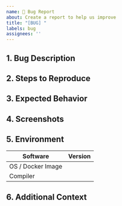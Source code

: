 ```yaml
---
name: 🐛 Bug Report
about: Create a report to help us improve
title: "[BUG] "
labels: bug
assignees: ''
---
```


## 1. Bug Description

<!-- 
A clear and concise description of what the bug is. 
-->

## 2. Steps to Reproduce

<!-- 
Steps to reproduce the behavior; For example:

1. Clone the repository, switch to commit abcde11
2. Compile with command `...`
3. Run with command `....`
4. See error
-->

## 3. Expected Behavior

<!-- A clear and concise description of what you expected to happen. -->

## 4. Screenshots

<!-- If applicable, add screenshots to help explain your problem. -->

## 5. Environment

<!--
For example:

| Software             | Version        |
| -------------------- | -------------- |
| OS / Docker Image    | Windows 11     |
| Compiler             | VSCode + typst |
-->

| Software             | Version        |
| -------------------- | -------------- |
| OS / Docker Image    |                |
| Compiler             |                |

## 6. Additional Context

<!-- Add any other context about the problem here. -->